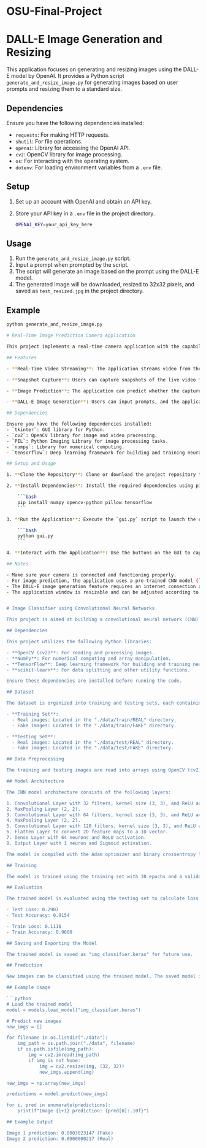# OSU-Final-Project
# DALL-E Image Generation and Resizing

This application focuses on generating and resizing images using the DALL-E model by OpenAI. It provides a Python script `generate_and_resize_image.py` for generating images based on user prompts and resizing them to a standard size.

## Dependencies
Ensure you have the following dependencies installed:
- `requests`: For making HTTP requests.
- `shutil`: For file operations.
- `openai`: Library for accessing the OpenAI API.
- `cv2`: OpenCV library for image processing.
- `os`: For interacting with the operating system.
- `dotenv`: For loading environment variables from a `.env` file.

## Setup
1. Set up an account with OpenAI and obtain an API key.
2. Store your API key in a `.env` file in the project directory.

    ```bash
    OPENAI_KEY=your_api_key_here
    ```

## Usage
1. Run the `generate_and_resize_image.py` script.
2. Input a prompt when prompted by the script.
3. The script will generate an image based on the prompt using the DALL-E model.
4. The generated image will be downloaded, resized to 32x32 pixels, and saved as `test_resized.jpg` in the project directory.

## Example
```bash
python generate_and_resize_image.py

# Real-Time Image Prediction Camera Application

This project implements a real-time camera application with the capability to capture snapshots, predict whether the captured image is real or fake, and generate images based on user prompts using the DALL-E model. It is developed using Python and Tkinter for the GUI, OpenCV for video capture, and TensorFlow/Keras for image classification.

## Features

- **Real-Time Video Streaming**: The application streams video from the default camera source and displays it in real-time on the GUI window.

- **Snapshot Capture**: Users can capture snapshots of the live video feed by clicking the "Snapshot" button.

- **Image Prediction**: The application can predict whether the captured image (snapshot) is real or fake. It uses a pre-trained convolutional neural network (CNN) model for image classification.

- **DALL-E Image Generation**: Users can input prompts, and the application generates images based on those prompts using the DALL-E model by OpenAI.

## Dependencies

Ensure you have the following dependencies installed:
- `tkinter`: GUI library for Python.
- `cv2`: OpenCV library for image and video processing.
- `PIL`: Python Imaging Library for image processing tasks.
- `numpy`: Library for numerical computing.
- `tensorflow`: Deep learning framework for building and training neural networks.

## Setup and Usage

1. **Clone the Repository**: Clone or download the project repository to your local machine.

2. **Install Dependencies**: Install the required dependencies using pip or conda.

    ```bash
    pip install numpy opencv-python pillow tensorflow
    ```

3. **Run the Application**: Execute the `gui.py` script to launch the camera application.

    ```bash
    python gui.py
    ```

4. **Interact with the Application**: Use the buttons on the GUI to capture snapshots, predict image authenticity, and generate images based on prompts.

## Notes

- Make sure your camera is connected and functioning properly.
- For image prediction, the application uses a pre-trained CNN model (`img_classifier.keras`). Ensure this model file is present in the project directory.
- The DALL-E image generation feature requires an internet connection and an API key for accessing the OpenAI API. Make sure to set up an account with OpenAI and obtain an API key.
- The application window is resizable and can be adjusted according to the user's preferences.


# Image Classifier using Convolutional Neural Networks

This project is aimed at building a convolutional neural network (CNN) to classify images into real and fake categories. The dataset consists of images of real and fake objects.

## Dependencies

This project utilizes the following Python libraries:

- **OpenCV (cv2)**: For reading and processing images.
- **NumPy**: For numerical computing and array manipulation.
- **TensorFlow**: Deep learning framework for building and training neural networks.
- **scikit-learn**: For data splitting and other utility functions.

Ensure these dependencies are installed before running the code.

## Dataset

The dataset is organized into training and testing sets, each containing real and fake images. The images are stored in separate directories:

- **Training Set**:
  - Real images: Located in the "./data/train/REAL" directory.
  - Fake images: Located in the "./data/train/FAKE" directory.

- **Testing Set**:
  - Real images: Located in the "./data/test/REAL" directory.
  - Fake images: Located in the "./data/test/FAKE" directory.

## Data Preprocessing

The training and testing images are read into arrays using OpenCV (cv2). The images are then resized to a standard size of 32x32 pixels and stored in separate arrays for real and fake images.

## Model Architecture

The CNN model architecture consists of the following layers:

1. Convolutional Layer with 32 filters, kernel size (3, 3), and ReLU activation.
2. MaxPooling Layer (2, 2).
3. Convolutional Layer with 64 filters, kernel size (3, 3), and ReLU activation.
4. MaxPooling Layer (2, 2).
5. Convolutional Layer with 128 filters, kernel size (3, 3), and ReLU activation.
6. Flatten Layer to convert 2D feature maps to a 1D vector.
7. Dense Layer with 64 neurons and ReLU activation.
8. Output Layer with 1 neuron and Sigmoid activation.

The model is compiled with the Adam optimizer and binary crossentropy loss function.

## Training

The model is trained using the training set with 30 epochs and a validation split of 0.2. Training progress and metrics are printed after each epoch.

## Evaluation

The trained model is evaluated using the testing set to calculate loss and accuracy metrics.

- Test Loss: 0.2907
- Test Accuracy: 0.9154

- Train Loss: 0.1116
- Train Accuracy: 0.9600

## Saving and Exporting the Model

The trained model is saved as "img_classifier.keras" for future use.

## Prediction

New images can be classified using the trained model. The saved model is loaded, and new images are resized to the required dimensions (32x32) before prediction. Predictions are printed for each image.

## Example Usage

```python
# Load the trained model
model = models.load_model("img_classifier.keras")

# Predict new images
new_imgs = []

for filename in os.listdir("./data"):
    img_path = os.path.join("./data", filename)
    if os.path.isfile(img_path):
        img = cv2.imread(img_path)
        if img is not None:
            img = cv2.resize(img, (32, 32))
            new_imgs.append(img)

new_imgs = np.array(new_imgs)

predictions = model.predict(new_imgs)

for i, pred in enumerate(predictions):
    print(f"Image {i+1} prediction: {pred[0]:.10f}")

## Example Output

Image 1 prediction: 0.0003023147 (Fake)
Image 2 prediction: 0.0000000217 (Real)


